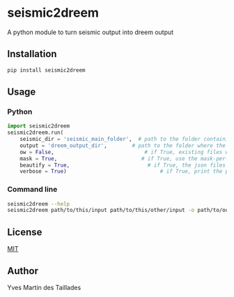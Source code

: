 # seismic2dreem
A python module to turn seismic output into dreem output

## Installation

```bash
pip install seismic2dreem
```

## Usage

### Python

```python
import seismic2dreem
seismic2dreem.run(
    seismic_dir = 'seismic_main_folder',  # path to the folder containing the seismic output. Can be a list of folders.
    output = 'dreem_output_dir',        # path to the folder where the dreem output will be written
    ow = False,                             # if True, existing files will be overwritten.
    mask = True,                           # if True, use the mask-per-pos.csv file instead of the relate-per-read.csv.gz file (default: True)
    beautify = True,                         # if True, the json files will be beautified. 10x slower and can generate bugs
    verbose = True)                              # if True, print the progress of the conversion
```

### Command line

```bash
seismic2dreem --help
seismic2dreem path/to/this/input path/to/this/other/input -o path/to/output/dir --ow --beautify --verbose
```

## License

[MIT](https://choosealicense.com/licenses/mit/)


## Author

Yves Martin des Taillades

